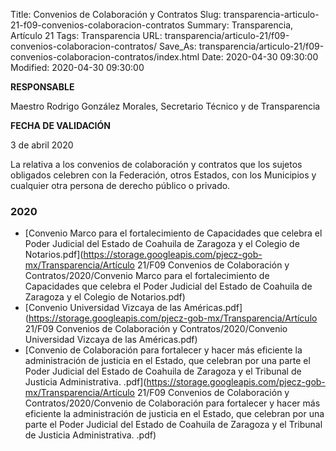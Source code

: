 Title: Convenios de Colaboración y Contratos
Slug: transparencia-articulo-21-f09-convenios-colaboracion-contratos
Summary: Transparencia, Artículo 21
Tags: Transparencia
URL: transparencia/articulo-21/f09-convenios-colaboracion-contratos/
Save_As: transparencia/articulo-21/f09-convenios-colaboracion-contratos/index.html
Date: 2020-04-30 09:30:00
Modified: 2020-04-30 09:30:00


**RESPONSABLE**

Maestro Rodrigo González Morales, Secretario Técnico y de Transparencia

**FECHA DE VALIDACIÓN**

3 de abril 2020

La relativa a los convenios de colaboración y contratos que los sujetos obligados celebren con la Federación, otros Estados, con los Municipios y cualquier otra persona de derecho público o privado.



### 2020


* [Convenio Marco para el fortalecimiento de Capacidades que celebra el Poder Judicial del Estado de Coahuila de Zaragoza y el Colegio de Notarios.pdf](https://storage.googleapis.com/pjecz-gob-mx/Transparencia/Artículo 21/F09 Convenios de Colaboración y Contratos/2020/Convenio Marco para el fortalecimiento de Capacidades que celebra el Poder Judicial del Estado de Coahuila de Zaragoza y el Colegio de Notarios.pdf)
* [Convenio Universidad Vizcaya de las Américas.pdf](https://storage.googleapis.com/pjecz-gob-mx/Transparencia/Artículo 21/F09 Convenios de Colaboración y Contratos/2020/Convenio Universidad Vizcaya de las Américas.pdf)
* [Convenio de Colaboración para fortalecer y hacer más eficiente la administración de justicia en el Estado, que celebran por una parte el Poder Judicial del Estado de Coahuila de Zaragoza y el Tribunal de Justicia Administrativa. .pdf](https://storage.googleapis.com/pjecz-gob-mx/Transparencia/Artículo 21/F09 Convenios de Colaboración y Contratos/2020/Convenio de Colaboración para fortalecer y hacer más eficiente la administración de justicia en el Estado, que celebran por una parte el Poder Judicial del Estado de Coahuila de Zaragoza y el Tribunal de Justicia Administrativa. .pdf)


